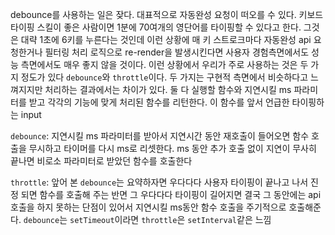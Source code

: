 debounce를 사용하는 일은 잦다. 대표적으로 자동완성 요청이 떠오를 수 있다.  키보드 타이핑 스킬이 좋은 사람이면 1분에 70여개의 영단어를 타이핑할 수 있다고 한다. 그것은 대략 1초에 6키를 누른다는 것인데 이런 상황에 매 키 스트로크마다 자동완성 api 요청한거나 필터링 처리 로직으로 re-render을 발생시킨다면 사용자 경험측면에서도 성능 측면에서도 매우 좋지 않을 것이다.
이런 상황에서 우리가 주로 사용하는 것은 두 가지 정도가 있다 `debounce`와 `throttle`이다.  두 가지는 구현적 측면에서 비슷하다고 느껴지지만 처리하는 결과에서는 차이가 있다. 둘 다 실행할 함수와 지연시킬 ms 파라미터를 받고 각각의 기능에 맞게 처리된 함수를 리턴한다. 이 함수를 앞서 언급한 타이핑하는 input

`debounce`: 지연시킬 ms 파라미터를 받아서 지연시간 동안 재호출이 들어오면 함수 호출을 무시하고 타이머를 다시 ms로 리셋한다. ms 동안 추가 호출 없이 지연이 무사히 끝나면 비로소 파라미터로 받았던 함수를 호출한다

`throttle`: 앞어 본 `debounce`는 요약하자면 우다다다 사용자 타이핑이 끝나고 나서 진정 되면 함수를 호출해 주는 반면 그 우다다다 타이핑이 길어지면 결국 그 동안에는 api호출을 하지 못하는 단점이 있어서 지연시킬 ms동안 함수 호출을 주기적으로 호출해준다. `debounce`는 `setTimeout`이라면 `throttle`은 `setInterval`같은 느낌
